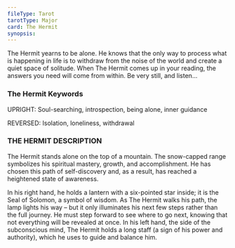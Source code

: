 ```yaml
---
fileType: Tarot
tarotType: Major
card: The Hermit
synopsis: 
---
```

The Hermit yearns to be alone. He knows that the only way to process what is happening in life is to withdraw from the noise of the world and create a quiet space of solitude. When The Hermit comes up in your reading, the answers you need will come from within. Be very still, and listen...

### The Hermit Keywords

UPRIGHT: Soul-searching, introspection, being alone, inner guidance

REVERSED: Isolation, loneliness, withdrawal

### THE HERMIT DESCRIPTION

The Hermit stands alone on the top of a mountain. The snow-capped range symbolizes his spiritual mastery, growth, and accomplishment. He has chosen this path of self-discovery and, as a result, has reached a heightened state of awareness.

In his right hand, he holds a lantern with a six-pointed star inside; it is the Seal of Solomon, a symbol of wisdom. As The Hermit walks his path, the lamp lights his way – but it only illuminates his next few steps rather than the full journey. He must step forward to see where to go next, knowing that not everything will be revealed at once. In his left hand, the side of the subconscious mind, The Hermit holds a long staff (a sign of his power and authority), which he uses to guide and balance him.